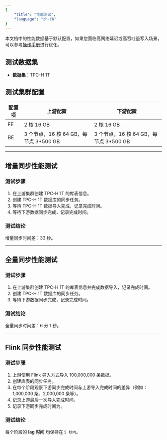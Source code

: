 ```yaml
---
{
    "title": "性能测试",
    "language": "zh-CN"
}
---
```


<!--
Licensed to the Apache Software Foundation (ASF) under one
or more contributor license agreements.  See the NOTICE file
distributed with this work for additional information
regarding copyright ownership.  The ASF licenses this file
to you under the Apache License, Version 2.0 (the
"License"); you may not use this file except in compliance
with the License.  You may obtain a copy of the License at

  http://www.apache.org/licenses/LICENSE-2.0

Unless required by applicable law or agreed to in writing,
software distributed under the License is distributed on an
"AS IS" BASIS, WITHOUT WARRANTIES OR CONDITIONS OF ANY
KIND, either express or implied.  See the License for the
specific language governing permissions and limitations
under the License.
-->

本文档中的性能数据基于默认配置，如果您面临高网络延迟或高吞吐量写入场景，可以参考[操作手册](manual.md)进行优化。

## 测试数据集
- **数据集**：TPC-H 1T

## 测试集群配置

| 配置项   | 上游配置                              | 下游配置                              |
|----------|--------------------------------------|--------------------------------------|
| FE       | 2 核 16 GB                          | 2 核 16 GB                          |
| BE       | 3 个节点，16 核 64 GB，每节点 3*500 GB | 3 个节点，16 核 64 GB，每节点 3*500 GB |

---

## 增量同步性能测试

### 测试步骤

1. 在上游集群创建 TPC-H 1T 的库表信息。
2. 创建 TPC-H 1T 数据库的同步任务。
3. 等待 TPC-H 1T 数据导入完成，记录完成时间。
4. 等待下游数据同步完成，记录完成时间。

### 测试结论
增量同步时间差：33 秒。

---

## 全量同步性能测试

### 测试步骤
1. 在上游集群创建 TPC-H 1T 的库表信息并完成数据导入，记录完成时间。
2. 创建 TPC-H 1T 数据库的同步任务。
3. 等待下游数据同步完成，记录完成时间。

### 测试结论
全量同步时间差：6 分 1 秒。

---

## Flink 同步性能测试

### 测试步骤
1. 上游使用 Flink 导入方式导入 100,000,000 条数据。
2. 创建库表的同步任务。
3. 在每个阶段观察下游同步完成时间与上游导入完成时间的差异（例如：1,000,000 条、2,000,000 条等）。
4. 记录上游最后一次导入完成时间。
5. 记录下游同步完成时间为。

### 测试结论
每个阶段的 **lag 时间** 均保持在 `5 秒内`。

